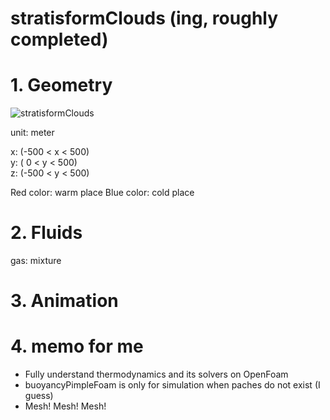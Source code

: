 # stratisformClouds (ing, roughly completed)

# 1. Geometry


![stratisformClouds](https://user-images.githubusercontent.com/72776658/176169644-62dae90d-aa06-4d0b-a7a0-de3115c0382a.png)

unit: meter <br>

x: (-500 < x < 500) <br>
y: ( 0   < y < 500) <br>
z: (-500 < y < 500) <br>

Red color: warm place
Blue color: cold place

# 2. Fluids

gas: mixture

# 3. Animation

# 4. memo for me

* Fully understand thermodynamics and its solvers on OpenFoam
* buoyancyPimpleFoam is only for simulation when paches do not exist (I guess)
* Mesh! Mesh! Mesh!
